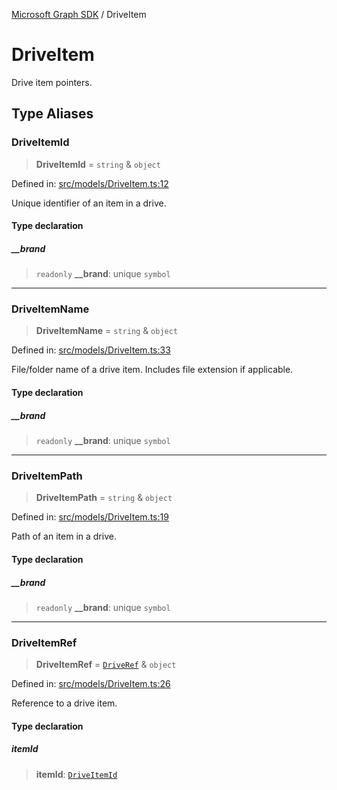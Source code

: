 [Microsoft Graph SDK](README.md) / DriveItem

# DriveItem

Drive item pointers.

## Type Aliases

### DriveItemId

> **DriveItemId** = `string` & `object`

Defined in: [src/models/DriveItem.ts:12](https://github.com/Future-Secure-AI/microsoft-graph/blob/main/src/models/DriveItem.ts#L12)

Unique identifier of an item in a drive.

#### Type declaration

##### \_\_brand

> `readonly` **\_\_brand**: unique `symbol`

***

### DriveItemName

> **DriveItemName** = `string` & `object`

Defined in: [src/models/DriveItem.ts:33](https://github.com/Future-Secure-AI/microsoft-graph/blob/main/src/models/DriveItem.ts#L33)

File/folder name of a drive item. Includes file extension if applicable.

#### Type declaration

##### \_\_brand

> `readonly` **\_\_brand**: unique `symbol`

***

### DriveItemPath

> **DriveItemPath** = `string` & `object`

Defined in: [src/models/DriveItem.ts:19](https://github.com/Future-Secure-AI/microsoft-graph/blob/main/src/models/DriveItem.ts#L19)

Path of an item in a drive.

#### Type declaration

##### \_\_brand

> `readonly` **\_\_brand**: unique `symbol`

***

### DriveItemRef

> **DriveItemRef** = [`DriveRef`](Drive-1.md#driveref) & `object`

Defined in: [src/models/DriveItem.ts:26](https://github.com/Future-Secure-AI/microsoft-graph/blob/main/src/models/DriveItem.ts#L26)

Reference to a drive item.

#### Type declaration

##### itemId

> **itemId**: [`DriveItemId`](#driveitemid)
